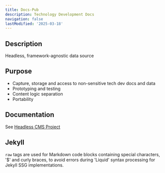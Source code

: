 ```yaml
---
title: Docs-Pub
description: Technology Development Docs
navigation: false
lastModified: '2025-03-18'
---
```


## Description

Headless, framework-agnostic data source

## Purpose

- Capture, storage and access to non-sensitive tech dev docs and data
- Prototyping and testing
- Content logic separation
- Portability

## Documentation

See [Headless CMS Project](https://docs-pub.annebrown.ca)

## Jekyll

 `raw` tags are used for Markdown code blocks containing special characters, '$' and curly braces, to avoid errors during 'Liquid' syntax processing for Jekyll SSG implementations.
